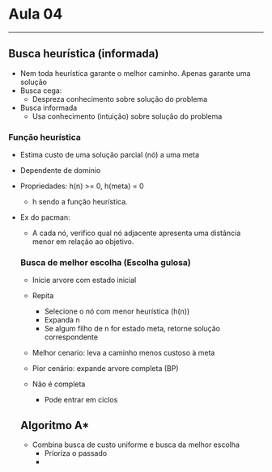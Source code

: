# Aula 04

***

## Busca heurística (informada)

* Nem toda heurística garante o melhor caminho. Apenas garante uma solução
* Busca cega: 
  * Despreza conhecimento sobre solução do problema
* Busca informada
  * Usa conhecimento (intuição) sobre solução do problema

### Função heurística

* Estima custo de uma solução parcial (nó) a uma meta
* Dependente de dominio
* Propriedades: h(n) >= 0, h(meta) = 0
  * h sendo a função heurística.

* Ex do pacman: 

  * A cada nó, verifico qual nó adjacente apresenta uma distância menor  em relação ao objetivo.

  ### Busca de melhor escolha (Escolha gulosa)

  * Inicie arvore com estado inicial
  * Repita
    * Selecione o nó com menor heurística (h(n))
    * Expanda n
    * Se algum filho de n for estado meta, retorne solução correspondente

  * Melhor cenario: leva a caminho menos custoso à meta
  * Pior cenário: expande arvore completa (BP)
  * Não é completa
    * Pode entrar em ciclos

  ## Algoritmo A*

  * Combina busca de custo uniforme e busca da melhor escolha
    * Prioriza o passado
    * 